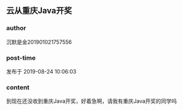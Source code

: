 ## 云从重庆Java开奖
### author 
沉默是金201901021757556
### post-time 

发布于  2019-08-24 10:06:03
### content 
<div class="post-topic-des nc-post-content">
 到现在还没收到重庆Java开奖，好着急啊，请我有重庆Java开奖的同学吗
</div>
